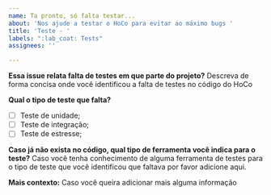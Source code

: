 ```yaml
---
name: Ta pronto, só falta testar...
about: 'Nos ajude a testar o HoCo para evitar ao máximo bugs '
title: 'Teste - '
labels: ":lab_coat: Tests"
assignees: ''

---
```


**Essa issue relata falta de testes em que parte do projeto?**
Descreva de forma concisa onde você identificou a falta de testes no código do HoCo

**Qual o tipo de teste que falta?**
- [ ] Teste de unidade;
- [ ] Teste de integração;
- [ ] Teste de estresse;

**Caso já não exista no código, qual tipo de ferramenta você indica para o teste?**
Caso você tenha conhecimento de alguma ferramenta de testes para o tipo de teste que você identificou que faltava por favor adicione aqui.

**Mais contexto:**
Caso você queira adicionar mais alguma informação
